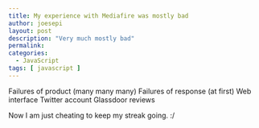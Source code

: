 ```yaml
---
title: My experience with Mediafire was mostly bad
author: joesepi
layout: post
description: "Very much mostly bad"
permalink:
categories:
  - JavaScript
tags: [ javascript ]
---
```


Failures of product (many many many)
Failures of response (at first)
Web interface
Twitter account
Glassdoor reviews


Now I am just cheating to keep my streak going. :/
